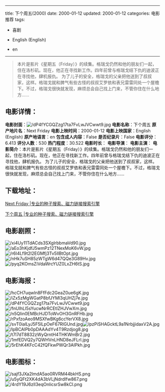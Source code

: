 
---
title: 下个周五(2000)
date: 2000-01-12
updated: 2000-01-12
categories: 电影推荐
tags:
- 喜剧

- English (English)
- en
---


> 本片是影片《星期五（Friday）》的续集。格瑞戈仍然和他的朋友们一起，住在洛杉矶。现在，他正在寻找新工作。四年前曾与格瑞戈结下仇的迪波正在寻找他，肆机报仇。 为了儿子的安全，格瑞戈的父亲把他送到了叔叔家，这样。格瑞戈就和脾气有些古怪的叔叔艾罗依和表兄雷雷同处一个屋檐下。不过，格瑞戈很快就发现，麻烦总会自己找上门来，不管你住在什么地方……

## **电影详情**：

**电影封面**：<img src="https://image.tmdb.org/t/p/w200/dP4fYCGQZzg17ta7FvLwJVCwwt9.jpg" alt="/dP4fYCGQZzg17ta7FvLwJVCwwt9.jpg" title="/dP4fYCGQZzg17ta7FvLwJVCwwt9.jpg">
**电影名称**：下个周五
**原产地片名**：Next Friday
**电影上映时间**：2000-01-12
**电影上映国家**：English (English)
**原产地语言**：en
**包含成人内容**：False
**是否纪录片**：False
**电影评分**：6.413
**评分人数**：530
**热门程度**：30.522
**电影时长**：
**电影导演**：
**电影主演**：
**电影简介**：本片是影片《星期五（Friday）》的续集。格瑞戈仍然和他的朋友们一起，住在洛杉矶。现在，他正在寻找新工作。四年前曾与格瑞戈结下仇的迪波正在寻找他，肆机报仇。 为了儿子的安全，格瑞戈的父亲把他送到了叔叔家，这样。格瑞戈就和脾气有些古怪的叔叔艾罗依和表兄雷雷同处一个屋檐下。不过，格瑞戈很快就发现，麻烦总会自己找上门来，不管你住在什么地方……

## **下载地址**：
[Next Friday |专业的种子搜索、磁力链接搜索引擎](https://movie.amd794.com:2083/?search=Next%20Friday&ordering=&mode=match_phrase&page_size=10&page=1)

[下个周五 |专业的种子搜索、磁力链接搜索引擎](https://movie.amd794.com:2083/?search=%E4%B8%8B%E4%B8%AA%E5%91%A8%E4%BA%94&ordering=&mode=match_phrase&page_size=10&page=1)
 

## **电影剧照**：
<img src="https://image.tmdb.org/t/p/original/xi4Uy11TdACds3SXglrbbmaVd90.jpg" alt="/xi4Uy11TdACds3SXglrbbmaVd90.jpg" title="/xi4Uy11TdACds3SXglrbbmaVd90.jpg"><img src="https://image.tmdb.org/t/p/original/aEo3hKjdfJ5wmPz12TNexMoK6vW.jpg" alt="/aEo3hKjdfJ5wmPz12TNexMoK6vW.jpg" title="/aEo3hKjdfJ5wmPz12TNexMoK6vW.jpg"><img src="https://image.tmdb.org/t/p/original/r6l4Lf9t2I2EGMfj3Tv5lIBtOpt.jpg" alt="/r6l4Lf9t2I2EGMfj3Tv5lIBtOpt.jpg" title="/r6l4Lf9t2I2EGMfj3Tv5lIBtOpt.jpg"><img src="https://image.tmdb.org/t/p/original/nHk7uSH85zWTgW6d47QQe3G89Hv.jpg" alt="/nHk7uSH85zWTgW6d47QQe3G89Hv.jpg" title="/nHk7uSH85zWTgW6d47QQe3G89Hv.jpg"><img src="https://image.tmdb.org/t/p/original/pyq2KOmsZiVdaWrcYUZ0LxZH6tS.jpg" alt="/pyq2KOmsZiVdaWrcYUZ0LxZH6tS.jpg" title="/pyq2KOmsZiVdaWrcYUZ0LxZH6tS.jpg">

## **电影海报**：
<img src="https://image.tmdb.org/t/p/original/hcCH7uqwln8FfFdc2GeaZ0ue6gK.jpg" alt="/hcCH7uqwln8FfFdc2GeaZ0ue6gK.jpg" title="/hcCH7uqwln8FfFdc2GeaZ0ue6gK.jpg"><img src="https://image.tmdb.org/t/p/original/iZx5zMgWGatP8bfJYMl3qUHZj7e.jpg" alt="/iZx5zMgWGatP8bfJYMl3qUHZj7e.jpg" title="/iZx5zMgWGatP8bfJYMl3qUHZj7e.jpg"><img src="https://image.tmdb.org/t/p/original/dP4fYCGQZzg17ta7FvLwJVCwwt9.jpg" alt="/dP4fYCGQZzg17ta7FvLwJVCwwt9.jpg" title="/dP4fYCGQZzg17ta7FvLwJVCwwt9.jpg"><img src="https://image.tmdb.org/t/p/original/fnUIhLl5sYucwNrRCEtlZHJVwXm.jpg" alt="/fnUIhLl5sYucwNrRCEtlZHJVwXm.jpg" title="/fnUIhLl5sYucwNrRCEtlZHJVwXm.jpg"><img src="https://image.tmdb.org/t/p/original/n5QIin0EMBcHJDToWvOH3GnRFHb.jpg" alt="/n5QIin0EMBcHJDToWvOH3GnRFHb.jpg" title="/n5QIin0EMBcHJDToWvOH3GnRFHb.jpg"><img src="https://image.tmdb.org/t/p/original/rPxfzoAeo9MSXfwBKg6ccYerVX8.jpg" alt="/rPxfzoAeo9MSXfwBKg6ccYerVX8.jpg" title="/rPxfzoAeo9MSXfwBKg6ccYerVX8.jpg"><img src="https://image.tmdb.org/t/p/original/svT0ialLyJ5F5lLpOeF67RlGUnd.jpg" alt="/svT0ialLyJ5F5lLpOeF67RlGUnd.jpg" title="/svT0ialLyJ5F5lLpOeF67RlGUnd.jpg"><img src="https://image.tmdb.org/t/p/original/pzPiSHAGcktL9a1NrbjjidaxV2A.jpg" alt="/pzPiSHAGcktL9a1NrbjjidaxV2A.jpg" title="/pzPiSHAGcktL9a1NrbjjidaxV2A.jpg"><img src="https://image.tmdb.org/t/p/original/lpBCAlPb0pDAAAdYv4T9Rzdjog8.jpg" alt="/lpBCAlPb0pDAAAdYv4T9Rzdjog8.jpg" title="/lpBCAlPb0pDAAAdYv4T9Rzdjog8.jpg"><img src="https://image.tmdb.org/t/p/original/t7l7dT8832zWyQrntH4THKWmBr2.jpg" alt="/t7l7dT8832zWyQrntH4THKWmBr2.jpg" title="/t7l7dT8832zWyQrntH4THKWmBr2.jpg"><img src="https://image.tmdb.org/t/p/original/1mfEDVQ2y7QWHVnLHND8eJFLrI.jpg" alt="/1mfEDVQ2y7QWHVnLHND8eJFLrI.jpg" title="/1mfEDVQ2y7QWHVnLHND8eJFLrI.jpg"><img src="https://image.tmdb.org/t/p/original/5rEhK4KFcC42fQFkwPWQr3AIPkh.jpg" alt="/5rEhK4KFcC42fQFkwPWQr3AIPkh.jpg" title="/5rEhK4KFcC42fQFkwPWQr3AIPkh.jpg">

## **电影图标**：
<img src="https://image.tmdb.org/t/p/original/sajf3JXa2lmdA5ao0RVRM44bkHS.png" alt="/sajf3JXa2lmdA5ao0RVRM44bkHS.png" title="/sajf3JXa2lmdA5ao0RVRM44bkHS.png"><img src="https://image.tmdb.org/t/p/original/u5yQFt2XK4dA3bVLjNdrdIfw867.png" alt="/u5yQFt2XK4dA3bVLjNdrdIfw867.png" title="/u5yQFt2XK4dA3bVLjNdrdIfw867.png"><img src="https://image.tmdb.org/t/p/original/4rdY19J6zIl3eqOnlicsrSw8kCl.png" alt="/4rdY19J6zIl3eqOnlicsrSw8kCl.png" title="/4rdY19J6zIl3eqOnlicsrSw8kCl.png">
